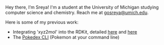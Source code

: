 

Hey there, I’m Sreya! I'm a student at the University of Michigan studying computer science and chemistry. 
Reach me at gosreya@umich.edu.

Here is some of my previous work:
* Integrating 'xyz2mol' into the RDKit, detailed [here](https://github.com/rdkit/rdkit/tree/master/Code/GraphMol/DetermineBonds) and [here](https://github.com/rdkit/rdkit/blob/master/Code/GraphMol/FileParsers/XYZFileParser.cpp)
* The [Pokedex CLI](https://github.com/gosreya/pokedex) (Pokemon at your command line) 





<!---
gosreya/gosreya is a ✨ special ✨ repository because its `README.md` (this file) appears on your GitHub profile.
You can click the Preview link to take a look at your changes.
--->
